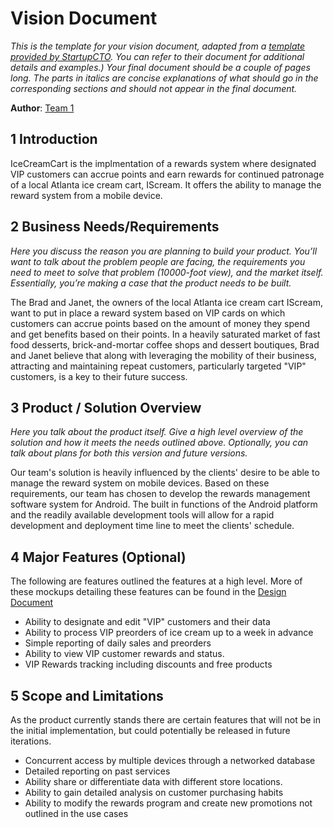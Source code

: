 # Vision Document

*This is the template for your vision document, adapted from a [template provided by StartupCTO](http://www.startupcto.com/templates/software-vision-document-template). You can refer to their document for additional details and examples.) Your final document should be a couple of pages long. The parts in italics are concise explanations of what should go in the corresponding sections and should not appear in the final document.*

**Author**: [Team 1](https://github.com/gt-ud-softeng/6300Fall14Team01/)

## 1 Introduction


IceCreamCart is the implmentation of a rewards system where designated VIP customers can accrue points and earn rewards for continued patronage of a local Atlanta ice cream cart, IScream.  It offers the ability to manage the reward system from a mobile device.  

## 2 Business Needs/Requirements

*Here you discuss the reason you are planning to build your product. You’ll want to talk about the problem people are facing, the requirements you need to meet to solve that problem (10000-foot view), and the market itself. Essentially, you’re making a case that the product needs to be built.*

The Brad and Janet, the owners of the local Atlanta ice cream cart IScream, want to put in place a reward system based on VIP cards on which customers can accrue points based on the amount of money they spend and get benefits based on their points.  In a heavily saturated market of fast food desserts, brick-and-mortar coffee shops and dessert boutiques, Brad and Janet believe that along with leveraging the mobility of their business, attracting and maintaining repeat customers, particularly targeted "VIP" customers, is a key to their future success.   

## 3 Product / Solution Overview

*Here you talk about the product itself. Give a high level overview of the solution and how it meets the needs outlined above. Optionally, you can talk about plans for both this version and future versions.*

Our team's solution is heavily influenced by the clients' desire to be able to manage the reward system on mobile devices. Based on these requirements, our team has chosen to develop the rewards management software system for Android.  The built in functions of the Android platform and the readily available development tools will allow for  a rapid development and deployment time line to meet the clients' schedule. 

## 4 Major Features (Optional)

The following are features outlined the features at a high level.  More of these mockups detailing these features can be found in the [Design Document](https://github.com/gt-ud-softeng/6300Fall14Team01/blob/designdocument/6300Fall14Project2/Deliverable1/DesignDocument.md#4-user-interface-design) 
  - Ability to designate and edit "VIP" customers and their data
  - Ability to process VIP preorders of ice cream up to a week in advance
  - Simple reporting of daily sales and preorders
  - Ability to view VIP customer rewards and status.
  - VIP Rewards tracking including discounts and free products
    

## 5 Scope and Limitations

As the product currently stands there are certain features that will not be in the initial implementation, but could potentially be released in future iterations.      
  - Concurrent access by multiple devices through a networked database
  - Detailed reporting on past services
  - Ability share or differentiate data with different store locations.
  - Ability to gain detailed analysis on customer purchasing habits
  - Ability to modify the rewards program and create new promotions not outlined in the use cases 